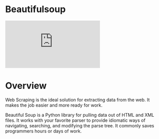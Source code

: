 
Beautifulsoup
=

![PyPI - Python Version](https://img.shields.io/pypi/pyversions/README.md?color=3776AB&logo=python&logoColor=3CB371)

Overview
=
Web Scraping is the ideal solution for extracting data from the web. 
It makes the job easier and more ready for work.

Beautiful Soup is a Python library for pulling data out of HTML and XML files. 
It works with your favorite parser to provide idiomatic ways of navigating, searching, and modifying the parse tree. 
It commonly saves programmers hours or days of work.







